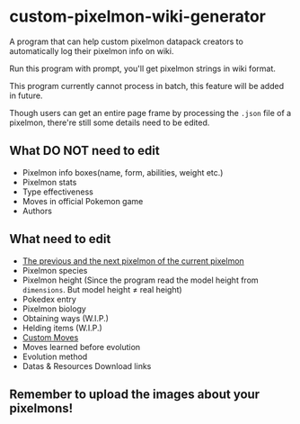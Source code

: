 # custom-pixelmon-wiki-generator
A program that can help custom pixelmon datapack creators to automatically log their pixelmon info on wiki.

Run this program with prompt, you'll get pixelmon strings in wiki format.

This program currently cannot process in batch, this feature will be added in future.

Though users can get an entire page frame by processing the `.json` file of a pixelmon, there're still some details need to be edited.

## What DO NOT need to edit
* Pixelmon info boxes(name, form, abilities, weight etc.)
* Pixelmon stats
* Type effectiveness
* Moves in official Pokemon game
* Authors

## What need to edit
* [The previous and the next pixelmon of the current pixelmon](https://github.com/wujichen158/custom-pixelmon-wiki-generator/wiki/Things-need-to-edit#edit-previous-and-next-pixelmon)
* Pixelmon species
* Pixelmon height (Since the program read the model height from `dimensions`. But model height ≠ real height)
* Pokedex entry
* Pixelmon biology 
* Obtaining ways (W.I.P.)
* Helding items (W.I.P.)
* [Custom Moves](https://github.com/wujichen158/custom-pixelmon-wiki-generator/wiki/Things-need-to-edit#custom-moves)
* Moves learned before evolution
* Evolution method
* Datas & Resources Download links

## Remember to upload the images about your pixelmons!
